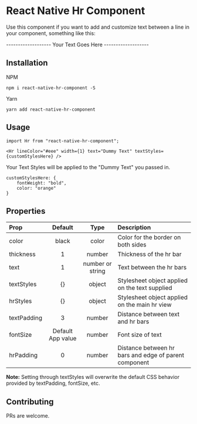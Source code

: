 # React Native Hr Component

Use this component if you want to add and customize text between a line in your component, something like this:

------------------- Your Text Goes Here -------------------

## Installation
NPM
```
npm i react-native-hr-component -S
```

Yarn
```
yarn add react-native-hr-component
```

## Usage
```
import Hr from "react-native-hr-component";

<Hr lineColor="#eee" width={1} text="Dummy Text" textStyles={customStylesHere} />
```

Your Text Styles will be applied to the "Dummy Text" you passed in.
```
customStylesHere: {
    fontWeight: "bold",
    color: "orange"
}
```


## Properties

| Prop  | Default  | Type | Description |
| :------------ |:---------------:| :---------------:| :-----|
| color | black | color | Color for the border on both sides |
| thickness | 1 | number | Thickness of the hr bar |
| text | 1 | number or string | Text between the hr bars |
| textStyles | {} | object | Stylesheet object applied on the text supplied |
| hrStyles | {} | object | Stylesheet object applied on the main hr view |
| textPadding | 3 | number | Distance between text and hr bars |
| fontSize | Default App value | number | Font size of text |
| hrPadding | 0 | number | Distance between hr bars and edge of parent component |

**Note:** Setting through textStyles will overwrite the default CSS behavior provided by textPadding, fontSize, etc.

## Contributing

PRs are welcome.